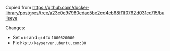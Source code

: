 Copied from https://github.com/docker-library/postgres/tree/a23c0e97980edae5be2cd4eb68ff1f0762d031cd/15/bullseye

Changes:
* Set `uid` and `gid` to `1000620000`
* Fix `hkp://keyserver.ubuntu.com:80`